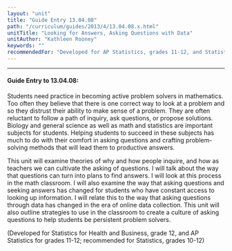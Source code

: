 ```yaml
---
layout: "unit"
title: "Guide Entry 13.04.08"
path: "/curriculum/guides/2013/4/13.04.08.x.html"
unitTitle: "Looking for Answers, Asking Questions with Data"
unitAuthor: "Kathleen Rooney"
keywords: ""
recommendedFor: "Developed for AP Statistics, grades 11-12, and Statistics for Health and Business, grade 12; recommended for Statistics, grades 10-12"
---
```

<body>
<hr/>
<h4>
Guide Entry to 13.04.08:
</h4>
<p>
Students need practice in becoming active problem solvers in mathematics. Too often they believe that there is one correct way to look at a problem and so they distrust their ability to make sense of a problem. They are often reluctant to follow a path of inquiry, ask questions, or propose solutions. Biology and general science as well as math and statistics are important subjects for students. Helping students to succeed in these subjects has much to do with their comfort in asking questions and crafting problem-solving methods that will lead them to productive answers.
</p>
<p> 
This unit will examine theories of why and how people inquire, and how as teachers we can cultivate the asking of questions. I will talk about the way that questions can turn into plans to find answers. I will look at this process in the math classroom. I will also examine the way that asking questions and seeking answers has changed for students who have constant access to looking up information. I will relate this to the way that asking questions through data has changed in the era of online data collection. This unit will also outline strategies to use in the classroom to create a culture of asking questions to help students be persistent problem solvers.
</p>
<p>
(Developed for Statistics for Health and Business, grade 12, and AP Statistics for grades 11-12; recommended for Statistics, grades 10-12)
</p>
</body>
